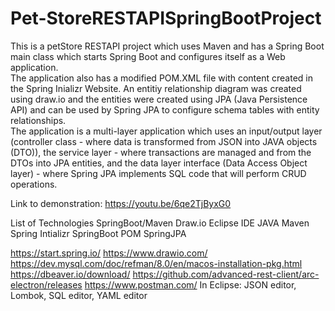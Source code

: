# Pet-StoreRESTAPISpringBootProject
This is a petStore RESTAPI project which uses Maven and has a Spring Boot main class which starts Spring Boot and configures itself as a Web application.  
The application also has a modified POM.XML file with content created in the Spring Inializr Website.  An entitiy relationship diagram was created using draw.io and
the entities were created using JPA (Java Persistence API) and can be used by Spring JPA to configure schema tables with entity relationships.  
The application is a multi-layer application which uses an input/output layer (controller class - where data is transformed from JSON into JAVA objects (DTO)), 
the service layer - where transactions are managed and from the DTOs into JPA entities, and the data layer interface (Data Access Object layer) - where Spring JPA
implements SQL code that will perform CRUD operations.  

Link to demonstration:
https://youtu.be/6qe2TjByxG0


List of Technologies
SpringBoot/Maven
Draw.io
Eclipse IDE
JAVA
Maven
Spring Intializr
SpringBoot POM
SpringJPA

https://start.spring.io/
https://www.drawio.com/
https://dev.mysql.com/doc/refman/8.0/en/macos-installation-pkg.html
https://dbeaver.io/download/
https://github.com/advanced-rest-client/arc-electron/releases
https://www.postman.com/
In Eclipse: JSON editor, Lombok, SQL editor, YAML editor
